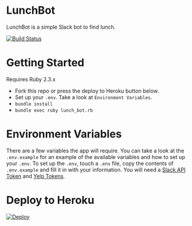 # LunchBot

LunchBot is a simple Slack bot to find lunch.

[![Build Status](https://travis-ci.org/chayelheinsen/LunchBot.svg?branch=master)](https://travis-ci.org/chayelheinsen/LunchBot)

# Getting Started
Requires Ruby 2.3.x

* Fork this repo or press the deploy to Heroku button below.
* Set up your `.env`. Take a look at `Environment Variables`.
* `bundle install`
* `bundle exec ruby lunch_bot.rb`

# Environment Variables

There are a few variables the app will require. You can take a look at the `.env.example` for an example of the available variables and how to set up your `.env`.
To set up the `.env`, touch a `.env` file, copy the contents of `.env.example` and fill it in with your information. You will need a [Slack API Token](http://slack.com/services/new/bot) and [Yelp Tokens](https://www.yelp.com/developers/manage_api_keys).

# Deploy to Heroku

[![Deploy](https://www.herokucdn.com/deploy/button.svg)](https://heroku.com/deploy?template=https://github.com/chayelheinsen/LunchBot/tree/master)
